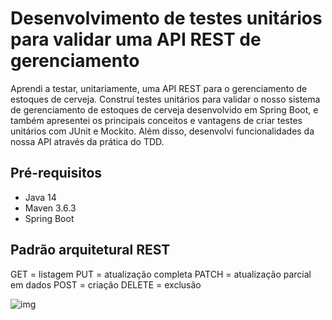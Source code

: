 # Desenvolvimento de testes unitários para validar uma API REST de gerenciamento
Aprendi a testar, unitariamente, uma API REST para o gerenciamento de estoques de cerveja. Construí testes unitários para validar o nosso sistema de gerenciamento de estoques de cerveja desenvolvido em Spring Boot, e também apresentei os principais conceitos e vantagens de criar testes unitários com JUnit e Mockito. Além disso, desenvolvi funcionalidades da nossa API através da prática do TDD.

## Pré-requisitos
- Java 14
- Maven 3.6.3
- Spring Boot 

## Padrão arquitetural REST
GET = listagem
PUT = atualização completa
PATCH = atualização parcial em dados
POST = criação
DELETE = exclusão 

![img](https://user-images.githubusercontent.com/72028645/130327252-04c173a7-7de5-4779-8199-54865e17feef.png)

